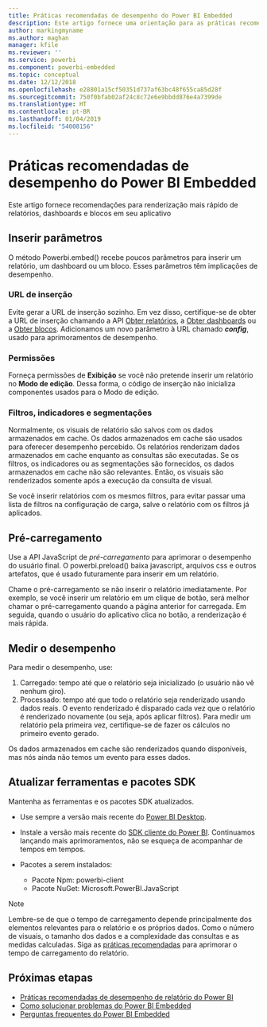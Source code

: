 ```yaml
---
title: Práticas recomendadas de desempenho do Power BI Embedded
description: Este artigo fornece uma orientação para as práticas recomendadas de análise integrada
author: markingmyname
ms.author: maghan
manager: kfile
ms.reviewer: ''
ms.service: powerbi
ms.component: powerbi-embedded
ms.topic: conceptual
ms.date: 12/12/2018
ms.openlocfilehash: e28801a15cf50351d737af63bc48f655ca85d28f
ms.sourcegitcommit: 750f0bfab02af24c8c72e6e9bbdd876e4a7399de
ms.translationtype: HT
ms.contentlocale: pt-BR
ms.lasthandoff: 01/04/2019
ms.locfileid: "54008156"
---
```

# <a name="power-bi-embedded-performance-best-practices"></a>Práticas recomendadas de desempenho do Power BI Embedded

Este artigo fornece recomendações para renderização mais rápido de relatórios, dashboards e blocos em seu aplicativo

## <a name="embed-parameters"></a>Inserir parâmetros

O método Powerbi.embed() recebe poucos parâmetros para inserir um relatório, um dashboard ou um bloco. Esses parâmetros têm implicações de desempenho.

### <a name="embed-url"></a>URL de inserção

Evite gerar a URL de inserção sozinho. Em vez disso, certifique-se de obter a URL de inserção chamando a API [Obter relatórios](https://na01.safelinks.protection.outlook.com/?url=https%3A%2F%2Fdocs.microsoft.com%2Fen-us%2Frest%2Fapi%2Fpower-bi%2Freports%2Fgetreportsingroup&data=02%7C01%7CMark.Ghanayem%40microsoft.com%7C07ca68ceb37a48e3f3de08d64968707a%7C72f988bf86f141af91ab2d7cd011db47%7C1%7C0%7C636777110256168308&sdata=22lkqRM2w1MQfrM8dooedaPqqIU8PufTq9TT4VDzRo0%3D&reserved=0), a [Obter dashboards](https://na01.safelinks.protection.outlook.com/?url=https%3A%2F%2Fdocs.microsoft.com%2Fen-us%2Frest%2Fapi%2Fpower-bi%2Fdashboards%2Fgetdashboardsingroup&data=02%7C01%7CMark.Ghanayem%40microsoft.com%7C07ca68ceb37a48e3f3de08d64968707a%7C72f988bf86f141af91ab2d7cd011db47%7C1%7C0%7C636777110256168308&sdata=nfWRgbSoXVF42Rg%2Ba9491u19uksXp%2FAyz%2Fa%2Ba7%2FCtdA%3D&reserved=0) ou a [Obter blocos](https://na01.safelinks.protection.outlook.com/?url=https%3A%2F%2Fdocs.microsoft.com%2Fen-us%2Frest%2Fapi%2Fpower-bi%2Fdashboards%2Fgettilesingroup&data=02%7C01%7CMark.Ghanayem%40microsoft.com%7C07ca68ceb37a48e3f3de08d64968707a%7C72f988bf86f141af91ab2d7cd011db47%7C1%7C0%7C636777110256178318&sdata=LgZ27TynNpqQJDrb3aHWGQXIS%2FzichAO9De5M2uhF1Q%3D&reserved=0). Adicionamos um novo parâmetro à URL chamado **_config_**, usado para aprimoramentos de desempenho.

### <a name="permissions"></a>Permissões

Forneça permissões de **Exibição** se você não pretende inserir um relatório no **Modo de edição**. Dessa forma, o código de inserção não inicializa componentes usados para o Modo de edição.

### <a name="filters-bookmarks-and-slicers"></a>Filtros, indicadores e segmentações

Normalmente, os visuais de relatório são salvos com os dados armazenados em cache. Os dados armazenados em cache são usados para oferecer desempenho percebido. Os relatórios renderizam dados armazenados em cache enquanto as consultas são executadas. Se os filtros, os indicadores ou as segmentações são fornecidos, os dados armazenados em cache não são relevantes. Então, os visuais são renderizados somente após a execução da consulta de visual.

Se você inserir relatórios com os mesmos filtros, para evitar passar uma lista de filtros na configuração de carga, salve o relatório com os filtros já aplicados.

## <a name="preload"></a>Pré-carregamento

Use a API JavaScript de *pré-carregamento* para aprimorar o desempenho do usuário final.
O powerbi.preload() baixa javascript, arquivos css e outros artefatos, que é usado futuramente para inserir em um relatório.

Chame o pré-carregamento se não inserir o relatório imediatamente. Por exemplo, se você inserir um relatório em um clique de botão, será melhor chamar o pré-carregamento quando a página anterior for carregada. Em seguida, quando o usuário do aplicativo clica no botão, a renderização é mais rápida.

## <a name="measure-performance"></a>Medir o desempenho

Para medir o desempenho, use:

1. Carregado: tempo até que o relatório seja inicializado (o usuário não vê nenhum giro).
2. Processado: tempo até que todo o relatório seja renderizado usando dados reais. O evento renderizado é disparado cada vez que o relatório é renderizado novamente (ou seja, após aplicar filtros). Para medir um relatório pela primeira vez, certifique-se de fazer os cálculos no primeiro evento gerado.

Os dados armazenados em cache são renderizados quando disponíveis, mas nós ainda não temos um evento para esses dados.

## <a name="update-tools-and-sdk-packages"></a>Atualizar ferramentas e pacotes SDK

Mantenha as ferramentas e os pacotes SDK atualizados.

* Use sempre a versão mais recente do [Power BI Desktop](https://powerbi.microsoft.com/en-us/desktop/).

* Instale a versão mais recente do [SDK cliente do Power BI](https://github.com/Microsoft/PowerBI-JavaScript). Continuamos lançando mais aprimoramentos, não se esqueça de acompanhar de tempos em tempos.

* Pacotes a serem instalados:
    * Pacote Npm: powerbi-client
    * Pacote NuGet: Microsoft.PowerBI.JavaScript

> [!Note]
> Lembre-se de que o tempo de carregamento depende principalmente dos elementos relevantes para o relatório e os próprios dados. Como o número de visuais, o tamanho dos dados e a complexidade das consultas e as medidas calculadas. Siga as [práticas recomendadas](../power-bi-reports-performance.md) para aprimorar o tempo de carregamento do relatório.

## <a name="next-steps"></a>Próximas etapas

* [Práticas recomendadas de desempenho de relatório do Power BI](../power-bi-reports-performance.md)
* [Como solucionar problemas do Power BI Embedded](embedded-troubleshoot.md)
* [Perguntas frequentes do Power BI Embedded](embedded-faq.md)
